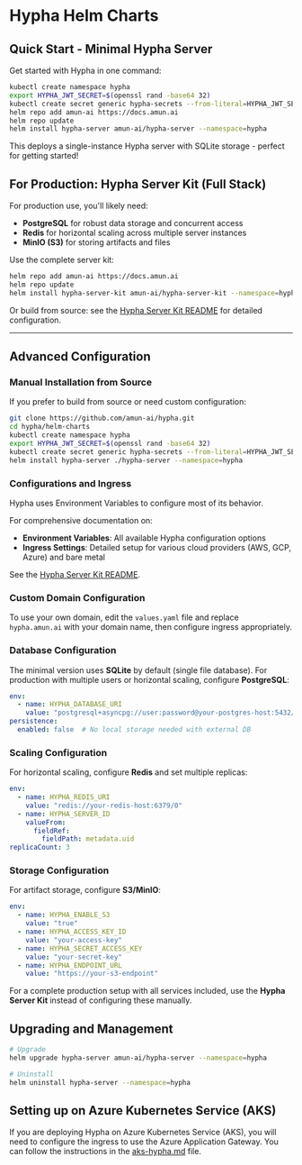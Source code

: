# Hypha Helm Charts

## Quick Start - Minimal Hypha Server

Get started with Hypha in one command:

```bash
kubectl create namespace hypha
export HYPHA_JWT_SECRET=$(openssl rand -base64 32)
kubectl create secret generic hypha-secrets --from-literal=HYPHA_JWT_SECRET=$HYPHA_JWT_SECRET --namespace=hypha
helm repo add amun-ai https://docs.amun.ai
helm repo update
helm install hypha-server amun-ai/hypha-server --namespace=hypha
```

This deploys a single-instance Hypha server with SQLite storage - perfect for getting started!

## For Production: Hypha Server Kit (Full Stack)

For production use, you'll likely need:
- **PostgreSQL** for robust data storage and concurrent access
- **Redis** for horizontal scaling across multiple server instances  
- **MinIO (S3)** for storing artifacts and files

Use the complete server kit:

```bash
helm repo add amun-ai https://docs.amun.ai
helm repo update
helm install hypha-server-kit amun-ai/hypha-server-kit --namespace=hypha
```

Or build from source: see the [Hypha Server Kit README](./hypha-server-kit/README.md) for detailed configuration.

---

## Advanced Configuration

### Manual Installation from Source

If you prefer to build from source or need custom configuration:

```bash
git clone https://github.com/amun-ai/hypha.git
cd hypha/helm-charts
kubectl create namespace hypha
export HYPHA_JWT_SECRET=$(openssl rand -base64 32)
kubectl create secret generic hypha-secrets --from-literal=HYPHA_JWT_SECRET=$HYPHA_JWT_SECRET --namespace=hypha
helm install hypha-server ./hypha-server --namespace=hypha
```

### Configurations and Ingress

Hypha uses Environment Variables to configure most of its behavior.

For comprehensive documentation on:
- **Environment Variables**: All available Hypha configuration options
- **Ingress Settings**: Detailed setup for various cloud providers (AWS, GCP, Azure) and bare metal

See the [Hypha Server Kit README](./hypha-server-kit/README.md).

### Custom Domain Configuration

To use your own domain, edit the `values.yaml` file and replace `hypha.amun.ai` with your domain name, then configure ingress appropriately.

### Database Configuration

The minimal version uses **SQLite** by default (single file database). For production with multiple users or horizontal scaling, configure **PostgreSQL**:

```yaml
env:
  - name: HYPHA_DATABASE_URI
    value: "postgresql+asyncpg://user:password@your-postgres-host:5432/hypha-db"
persistence:
  enabled: false  # No local storage needed with external DB
```

### Scaling Configuration

For horizontal scaling, configure **Redis** and set multiple replicas:

```yaml
env:
  - name: HYPHA_REDIS_URI
    value: "redis://your-redis-host:6379/0"
  - name: HYPHA_SERVER_ID
    valueFrom:
      fieldRef:
        fieldPath: metadata.uid
replicaCount: 3
```

### Storage Configuration

For artifact storage, configure **S3/MinIO**:

```yaml
env:
  - name: HYPHA_ENABLE_S3
    value: "true"
  - name: HYPHA_ACCESS_KEY_ID
    value: "your-access-key"
  - name: HYPHA_SECRET_ACCESS_KEY
    value: "your-secret-key"
  - name: HYPHA_ENDPOINT_URL
    value: "https://your-s3-endpoint"
```

For a complete production setup with all services included, use the **Hypha Server Kit** instead of configuring these manually.

## Upgrading and Management

```bash
# Upgrade
helm upgrade hypha-server amun-ai/hypha-server --namespace=hypha

# Uninstall  
helm uninstall hypha-server --namespace=hypha
```

## Setting up on Azure Kubernetes Service (AKS)

If you are deploying Hypha on Azure Kubernetes Service (AKS), you will need to configure the ingress to use the Azure Application Gateway. You can follow the instructions in the [aks-hypha.md](aks-hypha.md) file.